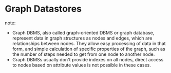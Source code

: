 #  Graph Datastores

note:
- Graph DBMS, also called graph-oriented DBMS or graph database, represent data in graph structures as nodes and edges, which are relationships between nodes. They allow easy processing of data in that form, and simple calculation of specific properties of the graph, such as the number of steps needed to get from one node to another node.
- Graph DBMSs usually don't provide indexes on all nodes, direct access to nodes based on attribute values is not possible in these cases.
